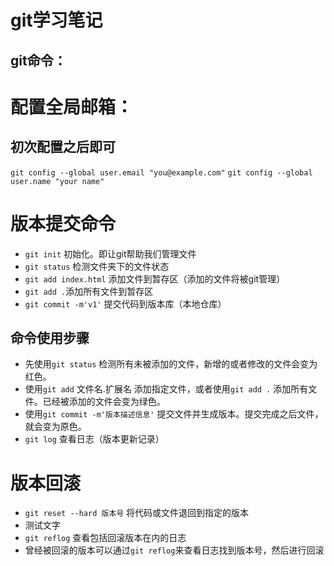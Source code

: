 git学习笔记
==============
git命令：
--------------
# 配置全局邮箱：
## 初次配置之后即可
`git config --global user.email "you@example.com"`
`git config --global user.name "your name"`
# 版本提交命令
- `git init` 初始化。即让git帮助我们管理文件
- `git status` 检测文件夹下的文件状态
- `git add index.html` 添加文件到暂存区（添加的文件将被git管理）
- `git add .`添加所有文件到暂存区
- `git commit -m'v1'` 提交代码到版本库（本地仓库）
## 命令使用步骤
- 先使用`git status` 检测所有未被添加的文件，新增的或者修改的文件会变为红色。
- 使用`git add` 文件名.扩展名 添加指定文件，或者使用`git add .` 添加所有文件。已经被添加的文件会变为绿色。
- 使用`git commit -m'版本描述信息'` 提交文件并生成版本。提交完成之后文件，就会变为原色。
- `git log` 查看日志（版本更新记录）
# 版本回滚
- `git reset --hard 版本号` 将代码或文件退回到指定的版本
- 测试文字
- `git reflog` 查看包括回滚版本在内的日志
- 曾经被回滚的版本可以通过`git reflog`来查看日志找到版本号，然后进行回滚